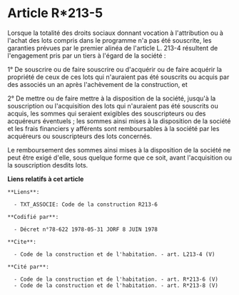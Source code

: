 # Article R*213-5

Lorsque la totalité des droits sociaux donnant vocation à l'attribution ou à l'achat des lots compris dans le programme n'a
pas été souscrite, les garanties prévues par le premier alinéa de l'article L. 213-4 résultent de l'engagement pris par un
tiers à l'égard de la société : 

1° De souscrire ou de faire souscrire ou d'acquérir ou de faire acquérir la propriété de ceux de ces lots qui n'auraient pas
été souscrits ou acquis par des associés un an après l'achèvement de la construction, et 

2° De mettre ou de faire mettre à la disposition de la société, jusqu'à la souscription ou l'acquisition des lots qui
n'auraient pas été souscrits ou acquis, les sommes qui seraient exigibles des souscripteurs ou des acquéreurs éventuels ; les
sommes ainsi mises à la disposition de la société et les frais financiers y afférents sont remboursables à la société par les
acquéreurs ou souscripteurs des lots concernés. 

Le remboursement des sommes ainsi mises à la disposition de la société ne peut être exigé d'elle, sous quelque forme que ce
soit, avant l'acquisition ou la souscription desdits lots.

**Liens relatifs à cet article**

	**Liens**:

	  - TXT_ASSOCIE: Code de la construction R213-6

	**Codifié par**:

	  - Décret n°78-622 1978-05-31 JORF 8 JUIN 1978

	**Cite**:

	  - Code de la construction et de l'habitation. - art. L213-4 (V)

	**Cité par**:

	  - Code de la construction et de l'habitation. - art. R*213-6 (V)
	  - Code de la construction et de l'habitation. - art. R*213-8 (V)
